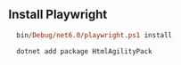 ## Install Playwright

```ps
  bin/Debug/net6.0/playwright.ps1 install
```

```sh
  dotnet add package HtmlAgilityPack
```
